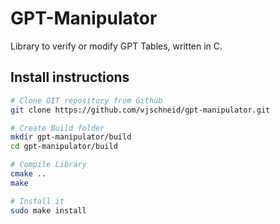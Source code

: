 # GPT-Manipulator
Library to verify or modify GPT Tables, written in C.

## Install instructions
```bash
# Clone GIT repository from Github
git clone https://github.com/vjschneid/gpt-manipulator.git

# Create Build folder
mkdir gpt-manipulator/build
cd gpt-manipulator/build

# Compile Library
cmake ..
make

# Install it
sudo make install
```
